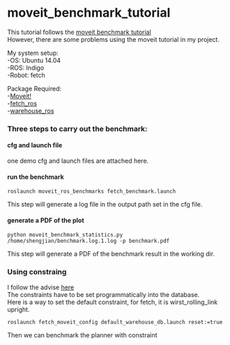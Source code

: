 # moveit_benchmark_tutorial
This tutorial follows the [moveit benchmark tutorial](http://docs.ros.org/indigo/api/moveit_tutorials/html/doc/benchmarking_tutorial.html)  
However, there are some problems using the moveit tutorial in my project.

My system setup:  
-OS: Ubuntu 14.04  
-ROS: Indigo  
-Robot: fetch  

Package Required:  
-[Moveit!](https://github.com/ros-planning/moveit)  
-[fetch_ros](https://github.com/fetchrobotics/fetch_ros)  
-[warehouse_ros](https://github.com/ros-planning/warehouse_ros)  

### Three steps to carry out the benchmark:  

#### cfg and launch file
one demo cfg and launch files are attached here.  

#### run the benchmark
```
roslaunch moveit_ros_benchmarks fetch_benchmark.launch
```  
This step will generate a log file in the output path set in the cfg file.  

#### generate a PDF of the plot
```
python moveit_benchmark_statistics.py /home/shengjian/benchmark.log.1.log -p benchmark.pdf
```
This step will generate a PDF of the benchmark result in the working dir.  
  
### Using constraing  
I follow the advise [here](https://groups.google.com/forum/#!topic/moveit-users/G-YTRJmHcXc)  
The constraints have to be set programmatically into the database.  
Here is a way to set the default constraint, for fetch, it is wirst_rolling_link upright.  
```
roslaunch fetch_moveit_config default_warehouse_db.launch reset:=true
```
Then we can benchmark the planner with constraint
